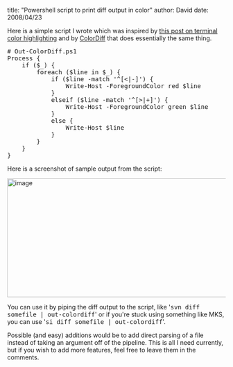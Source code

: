 
title: "Powershell script to print diff output in color"
author: David
date: 2008/04/23

<p>Here is a simple script I wrote which was inspired by <a href="http://www.pixelbeat.org/docs/terminal_colours/">this post on terminal color highlighting</a> and by <a href="http://colordiff.sourceforge.net/">ColorDiff</a> that does essentially the same thing.</p><pre># Out-ColorDiff.ps1<br>Process {<br>&nbsp;&nbsp;&nbsp; if ($_) {<br>&nbsp;&nbsp;&nbsp;&nbsp;&nbsp;&nbsp;&nbsp; foreach ($line in $_) {<br>&nbsp;&nbsp;&nbsp;&nbsp;&nbsp;&nbsp;&nbsp;&nbsp;&nbsp;&nbsp;&nbsp; if ($line -match '^[&lt;|-]') {<br>&nbsp;&nbsp;&nbsp;&nbsp;&nbsp;&nbsp;&nbsp;&nbsp;&nbsp;&nbsp;&nbsp;&nbsp;&nbsp;&nbsp;&nbsp; Write-Host -ForegroundColor red $line<br>&nbsp;&nbsp;&nbsp;&nbsp;&nbsp;&nbsp;&nbsp;&nbsp;&nbsp;&nbsp;&nbsp; }<br>&nbsp;&nbsp;&nbsp;&nbsp;&nbsp;&nbsp;&nbsp;&nbsp;&nbsp;&nbsp;&nbsp; elseif ($line -match '^[&gt;|+]') {<br>&nbsp;&nbsp;&nbsp;&nbsp;&nbsp;&nbsp;&nbsp;&nbsp;&nbsp;&nbsp;&nbsp;&nbsp;&nbsp;&nbsp;&nbsp; Write-Host -ForegroundColor green $line<br>&nbsp;&nbsp;&nbsp;&nbsp;&nbsp;&nbsp;&nbsp;&nbsp;&nbsp;&nbsp;&nbsp; }<br>&nbsp;&nbsp;&nbsp;&nbsp;&nbsp;&nbsp;&nbsp;&nbsp;&nbsp;&nbsp;&nbsp; else {<br>&nbsp;&nbsp;&nbsp;&nbsp;&nbsp;&nbsp;&nbsp;&nbsp;&nbsp;&nbsp;&nbsp;&nbsp;&nbsp;&nbsp;&nbsp; Write-Host $line<br>&nbsp;&nbsp;&nbsp;&nbsp;&nbsp;&nbsp;&nbsp;&nbsp;&nbsp;&nbsp;&nbsp; }<br>&nbsp;&nbsp;&nbsp;&nbsp;&nbsp;&nbsp;&nbsp; }<br>&nbsp;&nbsp;&nbsp; }<br>} 
</pre>
<p>Here is a screenshot of sample output from the script:</p>
<p><a href="http://www.mohundro.com/blog/content/binary/WindowsLiveWriter/Powershellscripttoprintdiffoutputincolor_99AD/image_2.png"><img style="border-top-width: 0px; border-left-width: 0px; border-bottom-width: 0px; border-right-width: 0px" height="274" alt="image" src="http://www.mohundro.com/blog/content/binary/WindowsLiveWriter/Powershellscripttoprintdiffoutputincolor_99AD/image_thumb.png" width="512" border="0"></a> </p>
<p>You can use it by piping the diff output to the script, like '<span style="font-family: monospace">svn diff somefile | out-colordiff</span>' or if you're stuck using something like MKS, you can use '<span style="font-family: monospace">si diff somefile | out-colordiff</span>'. 
<p>Possible (and easy) additions would be to add direct parsing of a file instead of taking an argument off of the pipeline. This is all I need currently, but if you wish to add more features, feel free to leave them in the comments. 

